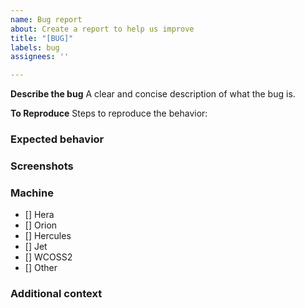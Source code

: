 ```yaml
---
name: Bug report
about: Create a report to help us improve
title: "[BUG]"
labels: bug
assignees: ''

---
```


**Describe the bug**
A clear and concise description of what the bug is.

**To Reproduce**
Steps to reproduce the behavior:

### Expected behavior
<!-- A clear and concise description of what you expected to happen. -->

### Screenshots
<!-- If applicable, add screenshots to help explain your problem. -->

### Machine
- [] Hera
- [] Orion
- [] Hercules
- [] Jet
- [] WCOSS2
- [] Other

### Additional context
<!-- Add any other context about the problem here. -->
